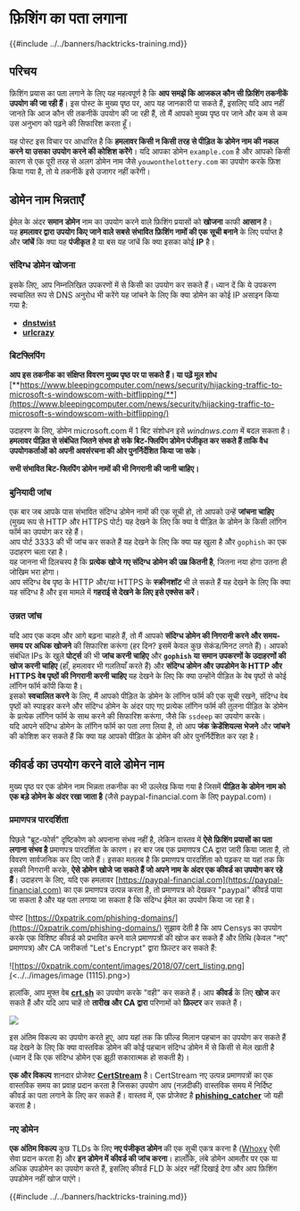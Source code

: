 # फ़िशिंग का पता लगाना

{{#include ../../banners/hacktricks-training.md}}

## परिचय

फ़िशिंग प्रयास का पता लगाने के लिए यह महत्वपूर्ण है कि **आप समझें कि आजकल कौन सी फ़िशिंग तकनीकें उपयोग की जा रही हैं**। इस पोस्ट के मुख्य पृष्ठ पर, आप यह जानकारी पा सकते हैं, इसलिए यदि आप नहीं जानते कि आज कौन सी तकनीकें उपयोग की जा रही हैं, तो मैं आपको मुख्य पृष्ठ पर जाने और कम से कम उस अनुभाग को पढ़ने की सिफारिश करता हूँ।

यह पोस्ट इस विचार पर आधारित है कि **हमलावर किसी न किसी तरह से पीड़ित के डोमेन नाम की नकल करने या उसका उपयोग करने की कोशिश करेंगे**। यदि आपका डोमेन `example.com` है और आपको किसी कारण से एक पूरी तरह से अलग डोमेन नाम जैसे `youwonthelottery.com` का उपयोग करके फ़िश किया गया है, तो ये तकनीकें इसे उजागर नहीं करेंगी।

## डोमेन नाम भिन्नताएँ

ईमेल के अंदर **समान डोमेन** नाम का उपयोग करने वाले फ़िशिंग प्रयासों को **खोजना** काफी **आसान** है।\
यह **हमलावर द्वारा उपयोग किए जाने वाले सबसे संभावित फ़िशिंग नामों की एक सूची बनाने** के लिए पर्याप्त है और **जांचें** कि क्या यह **पंजीकृत** है या बस यह जांचें कि क्या इसका कोई **IP** है।

### संदिग्ध डोमेन खोजना

इसके लिए, आप निम्नलिखित उपकरणों में से किसी का उपयोग कर सकते हैं। ध्यान दें कि ये उपकरण स्वचालित रूप से DNS अनुरोध भी करेंगे यह जांचने के लिए कि क्या डोमेन का कोई IP असाइन किया गया है:

- [**dnstwist**](https://github.com/elceef/dnstwist)
- [**urlcrazy**](https://github.com/urbanadventurer/urlcrazy)

### बिटफ्लिपिंग

**आप इस तकनीक का संक्षिप्त विवरण मुख्य पृष्ठ पर पा सकते हैं। या पढ़ें मूल शोध** [**https://www.bleepingcomputer.com/news/security/hijacking-traffic-to-microsoft-s-windowscom-with-bitflipping/**](https://www.bleepingcomputer.com/news/security/hijacking-traffic-to-microsoft-s-windowscom-with-bitflipping/)

उदाहरण के लिए, डोमेन microsoft.com में 1 बिट संशोधन इसे _windnws.com_ में बदल सकता है।\
**हमलावर पीड़ित से संबंधित जितने संभव हो सके बिट-फ्लिपिंग डोमेन पंजीकृत कर सकते हैं ताकि वैध उपयोगकर्ताओं को अपनी अवसंरचना की ओर पुनर्निर्देशित किया जा सके**।

**सभी संभावित बिट-फ्लिपिंग डोमेन नामों की भी निगरानी की जानी चाहिए।**

### बुनियादी जांच

एक बार जब आपके पास संभावित संदिग्ध डोमेन नामों की एक सूची हो, तो आपको उन्हें **जांचना चाहिए** (मुख्य रूप से HTTP और HTTPS पोर्ट) यह देखने के लिए कि क्या वे पीड़ित के डोमेन के किसी लॉगिन फॉर्म का उपयोग कर रहे हैं।\
आप पोर्ट 3333 की भी जांच कर सकते हैं यह देखने के लिए कि क्या यह खुला है और `gophish` का एक उदाहरण चला रहा है।\
यह जानना भी दिलचस्प है कि **प्रत्येक खोजे गए संदिग्ध डोमेन की उम्र कितनी है**, जितना नया होगा उतना ही जोखिम भरा होगा।\
आप संदिग्ध वेब पृष्ठ के HTTP और/या HTTPS के **स्क्रीनशॉट** भी ले सकते हैं यह देखने के लिए कि क्या यह संदिग्ध है और इस मामले में **गहराई से देखने के लिए इसे एक्सेस करें**।

### उन्नत जांच

यदि आप एक कदम और आगे बढ़ना चाहते हैं, तो मैं आपको **संदिग्ध डोमेन की निगरानी करने और समय-समय पर अधिक खोजने** की सिफारिश करूंगा (हर दिन? इसमें केवल कुछ सेकंड/मिनट लगते हैं)। आपको संबंधित IPs के खुले **पोर्ट्स** की भी **जांच करनी चाहिए** और **`gophish` या समान उपकरणों के उदाहरणों की खोज करनी चाहिए** (हाँ, हमलावर भी गलतियाँ करते हैं) और **संदिग्ध डोमेन और उपडोमेन के HTTP और HTTPS वेब पृष्ठों की निगरानी करनी चाहिए** यह देखने के लिए कि क्या उन्होंने पीड़ित के वेब पृष्ठों से कोई लॉगिन फॉर्म कॉपी किया है।\
इसको **स्वचालित करने** के लिए, मैं आपको पीड़ित के डोमेन के लॉगिन फॉर्म की एक सूची रखने, संदिग्ध वेब पृष्ठों को स्पाइडर करने और संदिग्ध डोमेन के अंदर पाए गए प्रत्येक लॉगिन फॉर्म की तुलना पीड़ित के डोमेन के प्रत्येक लॉगिन फॉर्म के साथ करने की सिफारिश करूंगा, जैसे कि `ssdeep` का उपयोग करके।\
यदि आपने संदिग्ध डोमेन के लॉगिन फॉर्म का पता लगा लिया है, तो आप **जंक क्रेडेंशियल्स भेजने** और **जांचने** की कोशिश कर सकते हैं कि क्या यह आपको पीड़ित के डोमेन की ओर पुनर्निर्देशित कर रहा है।

## कीवर्ड का उपयोग करने वाले डोमेन नाम

मुख्य पृष्ठ पर एक डोमेन नाम भिन्नता तकनीक का भी उल्लेख किया गया है जिसमें **पीड़ित के डोमेन नाम को एक बड़े डोमेन के अंदर रखा जाता है** (जैसे paypal-financial.com के लिए paypal.com)।

### प्रमाणपत्र पारदर्शिता

पिछले "ब्रूट-फोर्स" दृष्टिकोण को अपनाना संभव नहीं है, लेकिन वास्तव में **ऐसे फ़िशिंग प्रयासों का पता लगाना संभव है** प्रमाणपत्र पारदर्शिता के कारण। हर बार जब एक प्रमाणपत्र CA द्वारा जारी किया जाता है, तो विवरण सार्वजनिक कर दिए जाते हैं। इसका मतलब है कि प्रमाणपत्र पारदर्शिता को पढ़कर या यहां तक कि इसकी निगरानी करके, **ऐसे डोमेन खोजे जा सकते हैं जो अपने नाम के अंदर एक कीवर्ड का उपयोग कर रहे हैं**। उदाहरण के लिए, यदि एक हमलावर [https://paypal-financial.com](https://paypal-financial.com) का एक प्रमाणपत्र उत्पन्न करता है, तो प्रमाणपत्र को देखकर "paypal" कीवर्ड पाया जा सकता है और यह पता लगाया जा सकता है कि संदिग्ध ईमेल का उपयोग किया जा रहा है।

पोस्ट [https://0xpatrik.com/phishing-domains/](https://0xpatrik.com/phishing-domains/) सुझाव देती है कि आप Censys का उपयोग करके एक विशिष्ट कीवर्ड को प्रभावित करने वाले प्रमाणपत्रों की खोज कर सकते हैं और तिथि (केवल "नए" प्रमाणपत्र) और CA जारीकर्ता "Let's Encrypt" द्वारा फ़िल्टर कर सकते हैं:

![https://0xpatrik.com/content/images/2018/07/cert_listing.png](<../../images/image (1115).png>)

हालांकि, आप मुफ्त वेब [**crt.sh**](https://crt.sh) का उपयोग करके "वही" कर सकते हैं। आप **कीवर्ड** के लिए **खोज** कर सकते हैं और यदि आप चाहें तो **तारीख और CA द्वारा** परिणामों को **फ़िल्टर** कर सकते हैं।

![](<../../images/image (519).png>)

इस अंतिम विकल्प का उपयोग करते हुए, आप यहां तक कि फ़ील्ड मिलान पहचान का उपयोग कर सकते हैं यह देखने के लिए कि क्या वास्तविक डोमेन की कोई पहचान संदिग्ध डोमेन में से किसी से मेल खाती है (ध्यान दें कि एक संदिग्ध डोमेन एक झूठी सकारात्मक हो सकती है)।

**एक और विकल्प** शानदार प्रोजेक्ट [**CertStream**](https://medium.com/cali-dog-security/introducing-certstream-3fc13bb98067) है। CertStream नए उत्पन्न प्रमाणपत्रों का एक वास्तविक समय का प्रवाह प्रदान करता है जिसका उपयोग आप (नज़दीकी) वास्तविक समय में निर्दिष्ट कीवर्ड का पता लगाने के लिए कर सकते हैं। वास्तव में, एक प्रोजेक्ट है [**phishing_catcher**](https://github.com/x0rz/phishing_catcher) जो यही करता है।

### **नए डोमेन**

**एक अंतिम विकल्प** कुछ TLDs के लिए **नए पंजीकृत डोमेन** की एक सूची एकत्र करना है ([Whoxy](https://www.whoxy.com/newly-registered-domains/) ऐसी सेवा प्रदान करता है) और **इन डोमेन में कीवर्ड की जांच करना**। हालाँकि, लंबे डोमेन आमतौर पर एक या अधिक उपडोमेन का उपयोग करते हैं, इसलिए कीवर्ड FLD के अंदर नहीं दिखाई देगा और आप फ़िशिंग उपडोमेन नहीं खोज पाएंगे।

{{#include ../../banners/hacktricks-training.md}}
